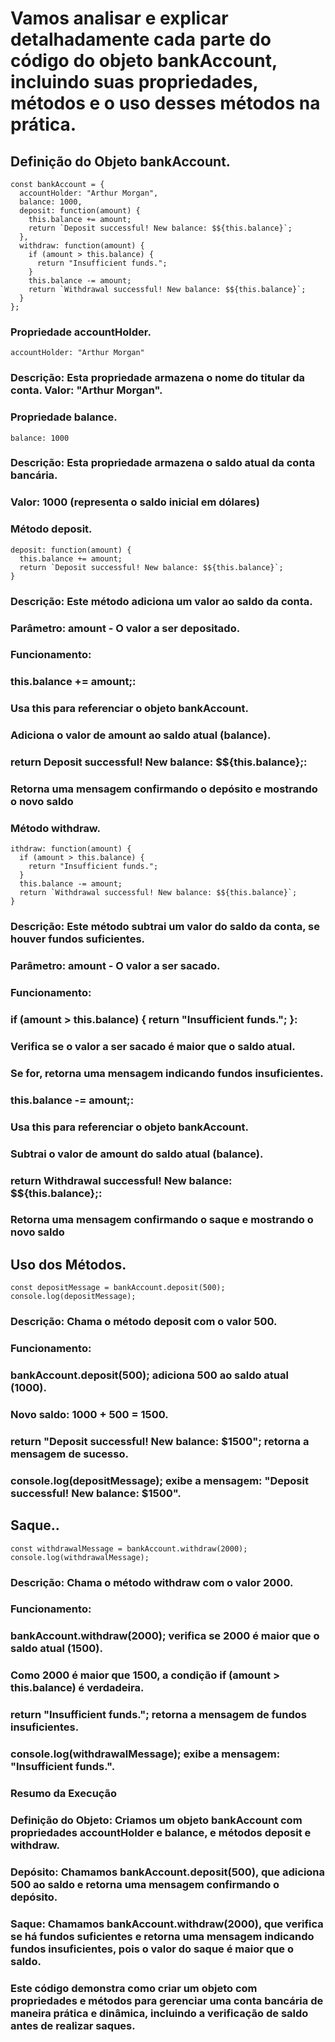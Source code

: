 # Vamos analisar e explicar detalhadamente cada parte do código do objeto bankAccount, incluindo suas propriedades, métodos e o uso desses métodos na prática.

## Definição do Objeto bankAccount.
```
const bankAccount = {
  accountHolder: "Arthur Morgan",
  balance: 1000,
  deposit: function(amount) {
    this.balance += amount;
    return `Deposit successful! New balance: $${this.balance}`;
  },
  withdraw: function(amount) {
    if (amount > this.balance) {
      return "Insufficient funds.";
    }
    this.balance -= amount;
    return `Withdrawal successful! New balance: $${this.balance}`;
  }
};
```
### Propriedade accountHolder.
```
accountHolder: "Arthur Morgan"
```
### Descrição: Esta propriedade armazena o nome do titular da conta. Valor: "Arthur Morgan".

### Propriedade balance.
```
balance: 1000
```
### Descrição: Esta propriedade armazena o saldo atual da conta bancária.
### Valor: 1000 (representa o saldo inicial em dólares)

### Método deposit.
```
deposit: function(amount) {
  this.balance += amount;
  return `Deposit successful! New balance: $${this.balance}`;
}
```
### Descrição: Este método adiciona um valor ao saldo da conta.
### Parâmetro: amount - O valor a ser depositado.
### Funcionamento:
### this.balance += amount;:
### Usa this para referenciar o objeto bankAccount.
### Adiciona o valor de amount ao saldo atual (balance).
### return Deposit successful! New balance: $${this.balance};:
### Retorna uma mensagem confirmando o depósito e mostrando o novo saldo

### Método withdraw.
```
ithdraw: function(amount) {
  if (amount > this.balance) {
    return "Insufficient funds.";
  }
  this.balance -= amount;
  return `Withdrawal successful! New balance: $${this.balance}`;
}
```

### Descrição: Este método subtrai um valor do saldo da conta, se houver fundos suficientes.
### Parâmetro: amount - O valor a ser sacado.
### Funcionamento:
### if (amount > this.balance) { return "Insufficient funds."; }:
### Verifica se o valor a ser sacado é maior que o saldo atual.
### Se for, retorna uma mensagem indicando fundos insuficientes.
### this.balance -= amount;:
### Usa this para referenciar o objeto bankAccount.
### Subtrai o valor de amount do saldo atual (balance).
### return Withdrawal successful! New balance: $${this.balance};:
### Retorna uma mensagem confirmando o saque e mostrando o novo saldo

## Uso dos Métodos.
```
const depositMessage = bankAccount.deposit(500);
console.log(depositMessage);
```
### Descrição: Chama o método deposit com o valor 500.
### Funcionamento:
### bankAccount.deposit(500); adiciona 500 ao saldo atual (1000).
### Novo saldo: 1000 + 500 = 1500.
### return "Deposit successful! New balance: $1500"; retorna a mensagem de sucesso.
### console.log(depositMessage); exibe a mensagem: "Deposit successful! New balance: $1500".

## Saque..
```
const withdrawalMessage = bankAccount.withdraw(2000);
console.log(withdrawalMessage);
```

### Descrição: Chama o método withdraw com o valor 2000.
### Funcionamento:
### bankAccount.withdraw(2000); verifica se 2000 é maior que o saldo atual (1500).
### Como 2000 é maior que 1500, a condição if (amount > this.balance) é verdadeira.
### return "Insufficient funds."; retorna a mensagem de fundos insuficientes.
### console.log(withdrawalMessage); exibe a mensagem: "Insufficient funds.".
### Resumo da Execução
### Definição do Objeto: Criamos um objeto bankAccount com propriedades accountHolder e balance, e métodos deposit e withdraw.
### Depósito: Chamamos bankAccount.deposit(500), que adiciona 500 ao saldo e retorna uma mensagem confirmando o depósito.
### Saque: Chamamos bankAccount.withdraw(2000), que verifica se há fundos suficientes e retorna uma mensagem indicando fundos insuficientes, pois o valor do saque é maior que o saldo.
### Este código demonstra como criar um objeto com propriedades e métodos para gerenciar uma conta bancária de maneira prática e dinâmica, incluindo a verificação de saldo antes de realizar saques.